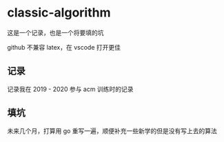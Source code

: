 # classic-algorithm

这是一个记录，也是一个将要填的坑

github 不兼容 latex，在 vscode 打开更佳

## 记录

记录我在 2019 - 2020 参与 acm 训练时的记录

## 填坑

未来几个月，打算用 go 重写一遍，顺便补充一些新学的但是没有写上去的算法
